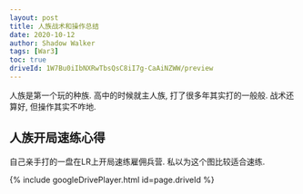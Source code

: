 ```yaml
---
layout: post
title: 人族战术和操作总结
date: 2020-10-12
author: Shadow Walker
tags: [War3]
toc: true
driveId: 1W7Bu0iIbNXRwTbsQsC8iI7g-CaAiNZWW/preview
---
```


人族是第一个玩的种族. 高中的时候就主人族, 打了很多年其实打的一般般. 战术还算好, 但操作其实不咋地. 

## 人族开局速练心得

自己亲手打的一盘在LR上开局速练雇佣兵营. 私以为这个图比较适合速练. 

{% include googleDrivePlayer.html id=page.driveId %}